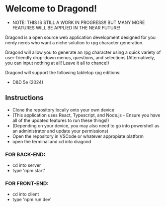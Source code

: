 # Welcome to Dragond!

- NOTE: THIS IS STILL A WORK IN PROGRESS!! BUT MANY MORE FEATURES WILL BE APPLIED IN THE NEAR FUTURE!

Dragond is a open source web application development designed for you nerdy nerds who want a niche solution to rpg character generation.

Dragond will allow you to generate an rpg character using a quick variety of user-friendly drop-down menus, questions, and selections
(Alternatively, you can input nothing at all! Leave it all to chance!)

Dragond will support the following tabletop rpg editions:
- D&D 5e (2024)

## Instructions
- Clone the repository locally onto your own device
- (This application uses React, Typescript, and Node.js - Ensure you have all of the updated features to run these things!)
- (Depending on your device, you may also need to go into powershell as an administrator and update your permissions)
- Open the repository in VSCode or whatever appropiate platform
- open the terminal and cd into dragond
### FOR BACK-END:
- cd into server
- type 'npm start'
### FOR FRONT-END:
- cd into client
- type 'npm run dev'


